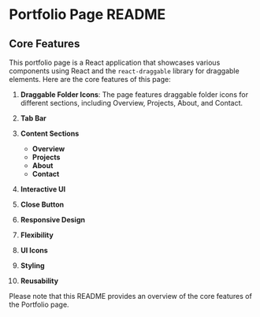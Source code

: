 # Portfolio Page README

## Core Features

This portfolio page is a React application that showcases various components using React and the `react-draggable` library for draggable elements. Here are the core features of this page:

1. **Draggable Folder Icons**: The page features draggable folder icons for different sections, including Overview, Projects, About, and Contact.

2. **Tab Bar**

3. **Content Sections**
   - **Overview**
   - **Projects**
   - **About**
   - **Contact**

4. **Interactive UI**

5. **Close Button**

6. **Responsive Design**

7. **Flexibility**

8. **UI Icons**

9. **Styling**

10. **Reusability**

Please note that this README provides an overview of the core features of the Portfolio page.